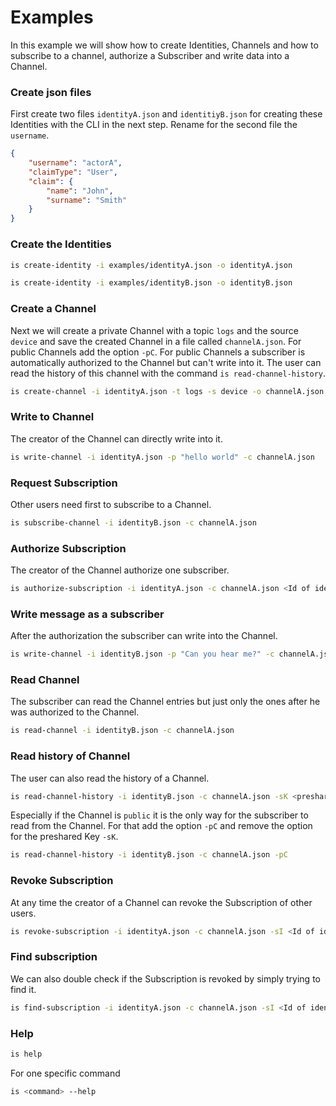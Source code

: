 # Examples

In this example we will show how to create Identities, Channels and how to subscribe to a channel, authorize a Subscriber and write data into a Channel.


### Create json files

First create two files `identityA.json` and `identitiyB.json` for creating these Identities with the CLI in the next step. Rename for the second file the `username`.

```json
{
	"username": "actorA",
	"claimType": "User",
	"claim": {
		"name": "John",
		"surname": "Smith"
	}
}
```

### Create the Identities
```sh
is create-identity -i examples/identityA.json -o identityA.json 
```
```sh
is create-identity -i examples/identityB.json -o identityB.json 
```

### Create a Channel

Next we will create a private Channel with a topic `logs` and the source `device` and save the created Channel in a file called `channelA.json`. For public Channels add the option `-pC`. For public Channels a subscriber is automatically authorized to the Channel but can't write into it. The user can read the history of this channel with the command `is read-channel-history`.

```sh
is create-channel -i identityA.json -t logs -s device -o channelA.json test-channel
```

### Write to Channel

The creator of the Channel can directly write into it.

```sh
is write-channel -i identityA.json -p "hello world" -c channelA.json
```

### Request Subscription 

Other users need first to subscribe to a Channel.
```sh
is subscribe-channel -i identityB.json -c channelA.json
```

### Authorize Subscription

The creator of the Channel authorize one subscriber.
```sh
is authorize-subscription -i identityA.json -c channelA.json <Id of identityB>
```

### Write message as a subscriber

After the authorization the subscriber can write into the Channel.
```sh
is write-channel -i identityB.json -p "Can you hear me?" -c channelA.json
```

### Read Channel

The subscriber can read the Channel entries but just only the ones after he was authorized to the Channel.
```sh
is read-channel -i identityB.json -c channelA.json
```

### Read history of Channel

The user can also read the history of a Channel.
```sh
is read-channel-history -i identityB.json -c channelA.json -sK <preshared key of channelA> 
```

Especially if the Channel is `public` it is the only way for the subscriber to read from the Channel. For that add the option `-pC` and remove the option for the preshared Key `-sK`.

```sh
is read-channel-history -i identityB.json -c channelA.json -pC
```

### Revoke Subscription 

At any time the creator of a Channel can revoke the Subscription of other users.
```sh
is revoke-subscription -i identityA.json -c channelA.json -sI <Id of identityB>
```

### Find subscription

We can also double check if the Subscription is revoked by simply trying to find it. 
```sh
is find-subscription -i identityA.json -c channelA.json -sI <Id of identityB> 
```

### Help

```sh
is help
```
For one specific command
```sh
is <command> --help
```
